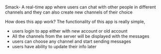 
Smack- A real-time app where users can chat with other people in different channels and they can also create new channels of their choice

How does this app work?
The functionality of this app is really simple,
- users login to app either with new account or old account 
- All the channels from the server will be displayed with the messages 
- users can choose any channel and start sending messages
- users have ability to update their info later 

